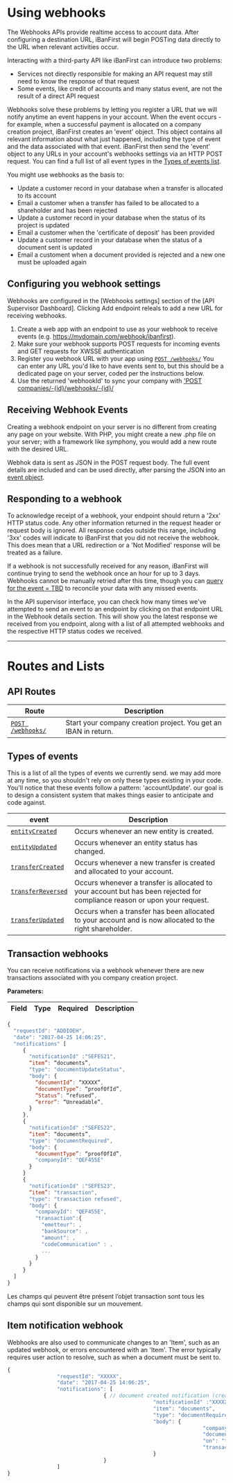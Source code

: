 # Using webhooks #

The Webhooks APIs provide realtime access to account data. After configuring a destination URL, iBanFirst will begin POSTing data directly to the URL when relevant activities occur.

Interacting with a third-party API like iBanFirst can introduce two problems: 
* Services not directly responsible for making an API request may still need to know the response of that request
* Some events, like credit of accounts and many status event, are not the result of a direct API request

Webhooks solve these problems by letting you register a URL that we will notify anytime an event happens in your account. When the event occurs - for example, when a successful payment is allocated on a company creation project, iBanFirst creates an 'event' object. This object contains all relevant information about what just happened, including the type of event and the data associated with that event. iBanFirst then send the 'event' object to any URLs in your account's webhooks settings via an HTTP POST request. You can find a full list of all event types in the [Types of events list](#events).

You might use webhooks as the basis to:
* Update a customer record in your database when a transfer is allocated to its account
* Email a customer when a transfer has failed to be allocated to a shareholder and has been rejected
* Update a customer record in your database when the status of its project is updated
* Email a customer when the 'certificate of deposit' has been provided
* Update a customer record in your database when the status of a document sent is updated
* Email a customent when a document provided is rejected and a new one must be uploaded again

## Configuring you webhook settings ##

Webhooks are configured in the [Webhooks settings] section of the [API Supervisor Dashboard]. Clicking Add endpoint releals to add a new URL for receiving webhooks.

1. Create a web app with an endpoint to use as your webhook to receive events (e.g. https://mydomain.com/webhook/ibanfirst).
2. Make sure your webhook supports POST requests for incoming events and GET requests for XWSSE authentication
3. Register you webhook URL with your app using [`POST /webhooks/`](#post_webhooks)
You can enter any URL you'd like to have events sent to, but this should be a dedicated page on your server, coded per the instructions below. 
4. Use the returned 'webhookId' to sync your company with ['POST companies/-{id}/webhooks/-{id}/](#post_webhooksSubscription)

## Receiving Webhook Events ##

Creating a webhook endpoint on your server is no different from creating any page on your website. With PHP, you might create a new .php file on your server; with a framework like symphony, you would add a new route with the desired URL.

Webhok data is sent as JSON in the POST request body. The full event details are included and can be used directly, after parsing the JSON into an [event object](#events).

## Responding to a webhook ##

To acknowledge receipt of a webhook, your endpoint should return a '2xx' HTTP status code. Any other information returned in the request header or request body is ignored. All response codes outside this range, including '3xx' codes will indicate to iBanFirst that you did not receive the webhook. This does mean that a URL redirection or a 'Not Modified' response will be treated as a failure.

If a webhook is not successfully received for any reason, iBanFirst will continue trying to send the webhook once an hour for up to 3 days. Webhooks cannot be manually retried after this time, though you can [query for the event = TBD](#eventsObject) to reconcile your data with any missed events.

In the API supervisor interface, you can check how many times we've attempted to send an event to an endpoint by clicking on that endpoint URL in the Webhook details section. This will show you the latest response we received from you endpoint, along with a list of all attempted webhooks and the respective HTTP status codes we received.

<hr/>

# Routes and Lists #

## <a id="Routes"></a> API Routes ##

| Route | Description |
|-------|-------------|
| [`POST /webhooks/`](#post_webhooks) | Start your company creation project. You get an IBAN in return. |

## <a id="events"></a> Types of events ##

This is a list of all the types of events we currently send. we may add more at any time, so you shouldn't rely on only these types existing in your code.
You'll notice that these events follow a pattern: 'accountUpdate'. our goal is to design a consistent system that makes things easier to anticipate and code against. 

| event | Description |
|-------|-------------|
| [`entityCreated`](#entityUpdated) | Occurs whenever an new entity is created. |
| [`entityUpdated`](#entityUpdated) | Occurs whenever an entity status has changed. |
| [`transferCreated`](#transferCreated) | Occurs whenever a new transfer is created and allocated to your account. |
| [`transferReversed`](#transferReversed) | Occurs whenever a transfer is allocated to your account but has been rejected for compliance reason or upon your request. |
| [`transferUpdated`](#entityUpdated) | Occurs when a transfer has been allocated to your account and is now allocated to the right shareholder. |

## Transaction  webhooks ##

You can receive notifications via a webhook whenever there are new transactions associated with you company creation project.

**Parameters:**

| Field | Type | Required | Description |
|-------|------|----------|-------------|

```js
{
  "requestId": "ADDIOEH",
  "date": "2017-04-25 14:06:25",
  "notifications" [
     {
       "notificationId" :"SEFES21",
       “item”: “documents”, 
       "type": "documentUpdateStatus",
       "body": {
         “documentId”: “XXXXX”,
         “documentType”: “proofOfId”, 
         “Status”: “refused”,
         “error”: “Unreadable”,
       }
     },
     {
       "notificationId" :"SEFES22",
       “item”: “documents”, 
       "type": "documentRequired",
       "body": {
         “documentType”: “proofOfId”, 
         "companyId": "QEF455E"
       }
     }
     {
       "notificationId" :"SEFES23",
       “item”: "transaction", 
       "type": "transaction refused",
       "body": {
         "companyId": "QEF455E",
         "transaction":{
           "emetteur": ,
           "bankSource": ,
           "amount": ,
           "codeCommunication" : ,
           ...
         }
       }
     }
  ]
}
```
Les champs qui peuvent être présent l’objet transaction sont tous les champs qui sont disponible sur un mouvement.

## Item notification webhook ##

Webhooks are also used to communicate changes to an 'Item', such as an updated webhook, or errors encountered with an 'Item'. The error typically requires user action to resolve, such as when a document must be sent to.

```js
{
                "requestId": "XXXXX",
                "date": "2017-04-25 14:06:25",
                "notifications": [
                               { // document created notification (creasoc)
                                               "notificationId" :"XXXXX",
                                               "item": "documents", 
                                               "type": "documentRequired",
                                               "body": {
                                                               "companyId": "XXXXX"
                                                               "documentType": "proofOfId",
                                                               "on": "transaction",
                                                               "transactionId": "XXXX"
                                               }
                               }
                ]
}

```
